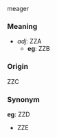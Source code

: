 meager
### Meaning
+ _adj_: ZZA
    + __eg__: ZZB

### Origin

ZZC

### Synonym

__eg__: ZZD

+ ZZE


